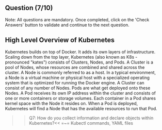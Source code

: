 ## Question (7/10)

Note: All questions are mandatory. Once completed, click on the 'Check Answers' button to validate and continue to the next question.

## High Level Overview of Kubernetes

Kubernetes builds on top of Docker. It adds its own layers of infrastructure. Scaling down from the top layer, Kubernetes (also known as K8s - pronounced "kates") consists of Clusters, Nodes, and Pods. A Cluster is a pool of Nodes, whose resources are combined and shared across the cluster. A Node is commonly referred to as a host. In a typical environment, a Node is a virtual machine or physical host with a specialized operating system that is optimized for running the Docker engine. A Cluster can consist of any number of Nodes. Pods are what get
deployed onto these Nodes. A Pod receives its own IP address within the cluster and consists of one or more containers or storage volumes. Each container in a Pod shares kernel space with the Node it resides on. When a Pod is deployed, Kubernetes will find a Node that has the available resources to run that Pod. 

>>Q7: How do you collect information and declare objects within Kubernetes?<< 
=~= Kubectl commands, YAML files
